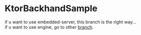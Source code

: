 # KtorBackhandSample

if u want to use embedded-server, this branch is the right way... <br>
if u want to use engine, go to other [branch](https://github.com/aliatillaydemir/KtorBackhandSample/tree/engineMain). 
